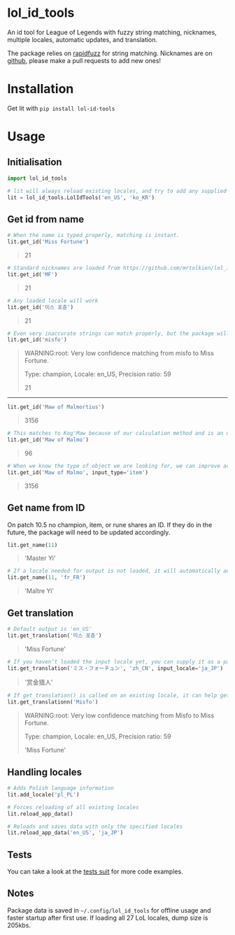 # lol_id_tools
An id tool for League of Legends with fuzzy string matching, nicknames, multiple locales, automatic updates, and translation.

The package relies on [rapidfuzz](https://github.com/rhasspy/rapidfuzz) for string matching. Nicknames are on 
[github](https://github.com/mrtolkien/lol_id_tools/blob/master/data/nicknames.json), please make a pull requests to 
add new ones!

# Installation

Get lit with `pip install lol-id-tools`

# Usage
## Initialisation
```python
import lol_id_tools

# lit will always reload existing locales, and try to add any supplied as arguments.
lit = lol_id_tools.LolIdTools('en_US', 'ko_KR')
```
## Get id from name
```python
# When the name is typed properly, matching is instant.
lit.get_id('Miss Fortune')
```
> 21

```python
# Standard nicknames are loaded from https://github.com/mrtolkien/lol_id_tools/blob/master/data/nicknames.json.
lit.get_id('MF')
```
> 21

```python
# Any loaded locale will work
lit.get_id('미스 포츈')
```
> 21

```python
# Even very inaccurate strings can match properly, but the package will raise a warning if its confidence is low.
lit.get_id('misfo')
```
> WARNING:root:	Very low confidence matching from misfo to Miss Fortune.
> 
>Type: champion, Locale: en_US, Precision ratio: 59
>
> 21
---
```python
lit.get_id('Maw of Malmortius')
```
> 3156

```python
# This matches to Kog'Maw because of our calculation method and is an unwanted result.
lit.get_id('Maw of Malmo')
```
> 96

```python
# When we know the type of object we are looking for, we can improve accuracy by providing input_type
lit.get_id('Maw of Malmo', input_type='item')
```
> 3156

## Get name from ID
On patch 10.5 no champion, item, or rune shares an ID. If they do in the future, the package will need to be
updated accordingly.

```python
lit.get_name(11)
```
> 'Master Yi'

```python
# If a locale needed for output is not loaded, it will automatically add it to the package.
lit.get_name(11, 'fr_FR')
```
> 'Maître Yi'

## Get translation
```python
# Default output is 'en_US'
lit.get_translation('미스 포츈')
```
> 'Miss Fortune'

```python
# If you haven’t loaded the input locale yet, you can supply it as a parameter
lit.get_translation('ミス・フォーチュン', 'zh_CN', input_locale='ja_JP')
```
> '赏金猎人'

```python
# If get_translation() is called on an existing locale, it can help get the "clean" object name
lit.get_translationn('Misfo')
```
> WARNING:root:	Very low confidence matching from Misfo to Miss Fortune.
> 
> Type: champion, Locale: en_US, Precision ratio: 59
>
> 'Miss Fortune'


## Handling locales
```python
# Adds Polish language information
lit.add_locale('pl_PL')
```

```python
# Forces reloading of all existing locales
lit.reload_app_data()
```

```python
# Reloads and saves data with only the specified locales
lit.reload_app_data('en_US', 'ja_JP')
```

## Tests

You can take a look at the [tests suit](https://github.com/mrtolkien/lol_id_tools/tree/master/lol_id_tools/_tests) 
for more code examples.

## Notes

Package data is saved in `~/.config/lol_id_tools` for offline usage and faster startup after first use. 
If loading all 27 LoL locales, dump size is 205kbs.